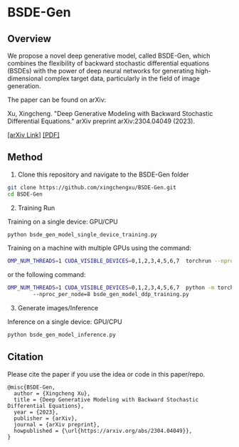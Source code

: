 # BSDE-Gen

## Overview
We propose a novel deep generative model, called BSDE-Gen, which combines the flexibility of backward stochastic differential equations (BSDEs) with the power of deep neural networks for generating high-dimensional complex target data, particularly in the field of image generation.

The paper can be found on arXiv: 

Xu, Xingcheng. "Deep Generative Modeling with Backward Stochastic Differential Equations." arXiv preprint arXiv:2304.04049 (2023).

<a href="https://arxiv.org/abs/2304.04049" title="[arXiv Link]" target="_blank">[arXiv Link]</a> <a href="https://arxiv.org/pdf/2304.04049.pdf" title="[PDF]" target="_blank">[PDF]</a>

## Method

1. Clone this repository and navigate to the BSDE-Gen folder
```bash
git clone https://github.com/xingchengxu/BSDE-Gen.git
cd BSDE-Gen
```

2. Training Run

Training on a single device: GPU/CPU
```bash
python bsde_gen_model_single_device_training.py
```

Training on a machine with multiple GPUs using the command: 
```bash
OMP_NUM_THREADS=1 CUDA_VISIBLE_DEVICES=0,1,2,3,4,5,6,7  torchrun --nproc_per_node=8 bsde_gen_model_ddp_training.py
```

or the following command:

```bash
OMP_NUM_THREADS=1 CUDA_VISIBLE_DEVICES=0,1,2,3,4,5,6,7  python -m torch.distributed.launch \ 
        --nproc_per_node=8 bsde_gen_model_ddp_training.py
```

3. Generate images/Inference

Inference on a single device: GPU/CPU
```bash
python bsde_gen_model_inference.py
```

## Citation

Please cite the paper if you use the idea or code in this paper/repo.

```
@misc{BSDE-Gen,
  author = {Xingcheng Xu},
  title = {Deep Generative Modeling with Backward Stochastic Differential Equations},
  year = {2023},
  publisher = {arXiv},
  journal = {arXiv preprint},
  howpublished = {\url{https://arxiv.org/abs/2304.04049}},
}
```
<!--
```
@misc{BSDE-Gen,
  author = {Xingcheng Xu},
  title = {Deep Generative Modeling with Backward Stochastic Differential Equations},
  year = {2023},
  publisher = {GitHub},
  journal = {GitHub repository},
  howpublished = {\url{https://github.com/xingchengxu/BSDE-Gen}},
}
```
-->
